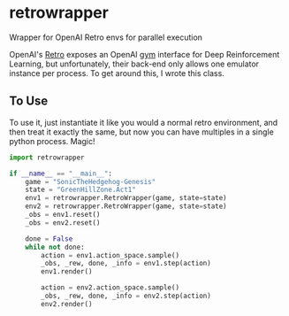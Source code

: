 # retrowrapper
Wrapper for OpenAI Retro envs for parallel execution

OpenAI's [Retro](https://github.com/openai/retro) exposes an OpenAI [gym](https://gym.openai.com/) interface for Deep Reinforcement Learning, but
unfortunately, their back-end only allows one emulator instance per process. To get around this, I wrote this class.

## To Use
To use it, just instantiate it like you would a normal retro environment, and then treat it exactly the same, but now you can have multiples in a single python process. Magic!

```python
import retrowrapper

if __name__ == "__main__":
    game = "SonicTheHedgehog-Genesis"
    state = "GreenHillZone.Act1"
    env1 = retrowrapper.RetroWrapper(game, state=state)
    env2 = retrowrapper.RetroWrapper(game, state=state)
    _obs = env1.reset()
    _obs = env2.reset()

    done = False
    while not done:
        action = env1.action_space.sample()
        _obs, _rew, done, _info = env1.step(action)
        env1.render()

        action = env2.action_space.sample()
        _obs, _rew, done, _info = env2.step(action)
        env2.render()
```
